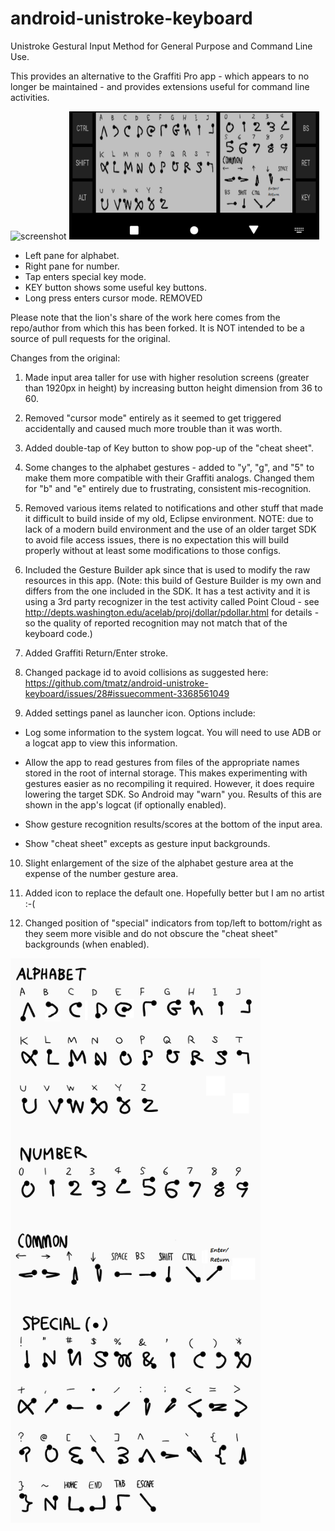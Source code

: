 # android-unistroke-keyboard

Unistroke Gestural Input Method for General Purpose and Command Line Use.

This provides an alternative to the Graffiti Pro app - which appears to no longer be maintained - and provides extensions useful for command line activities.

<img alt="screenshot" src="./docs/images/screenshot.png" width="400px">
<img alt="screenshot" src="./docs/images/screenshot2.png" width="400px">

* Left pane for alphabet.
* Right pane for number.
* Tap enters special key mode.
* KEY button shows some useful key buttons.
* Long press enters cursor mode. REMOVED

Please note that the lion's share of the work here comes from the repo/author from which this has been forked. It is NOT intended to be a source of pull requests for the original.

Changes from the original:

1. Made input area taller for use with higher resolution screens (greater than 1920px in height) by increasing button height dimension from 36 to 60.

2. Removed "cursor mode" entirely as it seemed to get triggered accidentally and caused much more trouble than it was worth.

3. Added double-tap of Key button to show pop-up of the "cheat sheet".

4. Some changes to the alphabet gestures - added to "y", "g", and "5" to make them more compatible with their Graffiti analogs. Changed them for "b" and "e" entirely due to frustrating, consistent mis-recognition.

5. Removed various items related to notifications and other stuff that made it difficult to build inside of my old, Eclipse environment. NOTE: due to lack of a modern build environment and the use of an older target SDK to avoid file access issues,
there is no expectation this will build properly without at least some modifications to those configs.

6. Included the Gesture Builder apk since that is used to modify the raw resources in this app. (Note: this build of Gesture Builder is my own and differs from the one included in the SDK. It has a test activity and it is using a 3rd party recognizer in
the test activity called Point Cloud - see http://depts.washington.edu/acelab/proj/dollar/pdollar.html for details - so the quality of reported recognition may not match that of the keyboard code.)

7. Added Graffiti Return/Enter stroke.

8. Changed package id to avoid collisions as suggested here: https://github.com/tmatz/android-unistroke-keyboard/issues/28#issuecomment-3368561049

9. Added settings panel as launcher icon. Options include:

 * Log some information to the system logcat. You will need to use ADB or a logcat app to view this information.

 * Allow the app to read gestures from files of the appropriate names stored in the root of internal storage. This makes experimenting with gestures easier as no recompiling it required. However, it does require lowering the target SDK. So Android may
"warn" you. Results of this are shown in the app's logcat (if optionally enabled).

 * Show gesture recognition results/scores at the bottom of the input area.

 * Show "cheat sheet" excepts as gesture input backgrounds.

10. Slight enlargement of the size of the alphabet gesture area at the expense of the number gesture area.

11. Added icon to replace the default one. Hopefully better but I am no artist :-(

12. Changed position of "special" indicators from top/left to bottom/right as they seem more visible and do not obscure the "cheat sheet" backgrounds (when enabled).

<img alt="gesture" src="./docs/images/gesture.png" width="400px">

